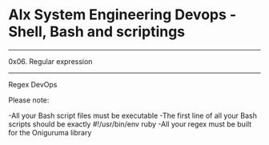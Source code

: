 # Alx System Engineering Devops - Shell, Bash and scriptings

****

0x06. Regular expression

****

Regex
DevOps

Please note:

-All your Bash script files must be executable
-The first line of all your Bash scripts should be exactly #!/usr/bin/env ruby
-All your regex must be built for the Oniguruma library